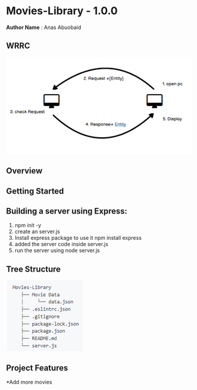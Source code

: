 # Movies-Library - 1.0.0

**Author Name** :  Anas Abuobaid

## WRRC
![photo](wrrc.png)

## Overview

## Getting Started
<!-- What are the steps that a user must take in order to build this app on their own machine and get it running? -->
## Building a server using Express:

1. npm init -y
2. create an server.js
3. Install express package to use it npm install express
4. added the server code inside server.js
5. run the server using node server.js

## Tree Structure

![tree](tree.png)

## Project Features
<!-- What are the features included in you app -->
*Add more movies
